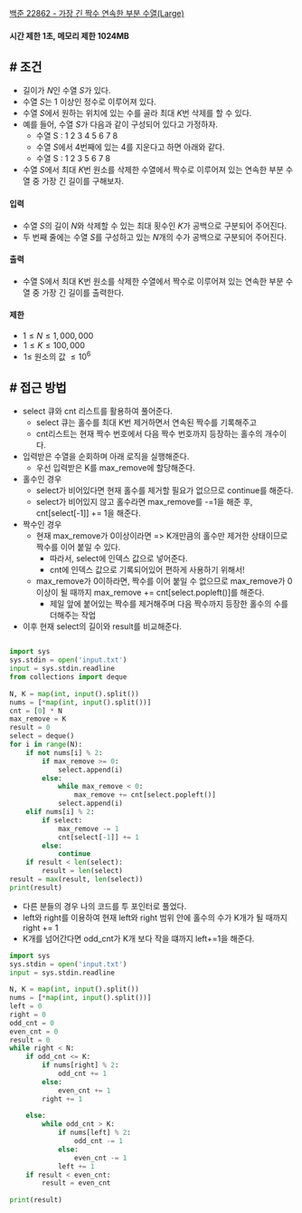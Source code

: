 
[백준 22862 - 가장 긴 짝수 연속한 부분 수열(Large)](https://www.acmicpc.net/problem/22862)

#### **시간 제한 1초, 메모리 제한 1024MB**

## **# 조건**

- 길이가 $N$인 수열 $S$가 있다. 
- 수열 $S$는 1 이상인 정수로 이루어져 있다.
- 수열 $S$에서 원하는 위치에 있는 수를 골라 최대 $K$번 삭제를 할 수 있다.
- 예를 들어, 수열 $S$가 다음과 같이 구성되어 있다고 가정하자.
	- 수열 S : 1 2 3 4 5 6 7 8
	- 수열 $S$에서 4번째에 있는 4를 지운다고 하면 아래와 같다.
	- 수열 S : 1 2 3 5 6 7 8 
- 수열 $S$에서 최대 $K$번 원소를 삭제한 수열에서 짝수로 이루어져 있는 연속한 부분 수열 중 가장 긴 길이를 구해보자.

#### **입력**
- 수열 $S$의 길이 $N$와 삭제할 수 있는 최대 횟수인 $K$가 공백으로 구분되어 주어진다.
- 두 번째 줄에는 수열 $S$를 구성하고 있는 $N$개의 수가 공백으로 구분되어 주어진다.

#### **출력**
- 수열 S에서 최대 K번 원소를 삭제한 수열에서 짝수로 이루어져 있는 연속한 부분 수열 중 가장 긴 길이를 출력한다.

#### **제한**
- $1 \le N \le 1,000,000$ 
-  $1 \le K \le 100,000$ 
-  $1 \le$ 원소의 값 $\le 10^6$

## **# 접근 방법**

- select 큐와 cnt 리스트를 활용하여 풀어준다.
	- select 큐는 홀수를 최대 K번 제거하면서 연속된 짝수를 기록해주고
	- cnt리스트는 현재 짝수 번호에서 다음 짝수 번호까지 등장하는 홀수의 개수이다.
- 입력받은 수열을 순회하며 아래 로직을 실행해준다.
	- 우선 입력받은 K를 max_remove에 할당해준다.
- 홀수인 경우
	- select가 비어있다면 현재 홀수를 제거할 필요가 없으므로 continue를 해준다.
	- select가 비어있지 않고 홀수라면 max_remove를 -=1을 해준 후, cnt[select[-1]] += 1을 해준다.
- 짝수인 경우
	- 현재 max_remove가 0이상이라면 => K개만큼의 홀수만 제거한 상태이므로 짝수를 이어 붙일 수 있다.
		- 따라서, select에 인덱스 값으로 넣어준다.
		- cnt에 인덱스 값으로 기록되어있어 편하게 사용하기 위해서!
	- max_remove가 0이하라면, 짝수를 이어 붙일 수 없으므로 max_remove가 0이상이 될 때까지 max_remove += cnt[select.popleft()]를 해준다.
		- 제일 앞에 붙어있는 짝수를 제거해주며 다음 짝수까지 등장한 홀수의 수를 더해주는 작업
- 이후 현재 select의 길이와 result를 비교해준다.

```python

import sys  
sys.stdin = open('input.txt')  
input = sys.stdin.readline  
from collections import deque  
  
N, K = map(int, input().split())  
nums = [*map(int, input().split())]  
cnt = [0] * N  
max_remove = K  
result = 0  
select = deque()  
for i in range(N):  
    if not nums[i] % 2:  
        if max_remove >= 0:  
            select.append(i)  
        else:  
            while max_remove < 0:  
                max_remove += cnt[select.popleft()]  
            select.append(i)  
    elif nums[i] % 2:  
        if select:  
            max_remove -= 1  
            cnt[select[-1]] += 1  
        else:  
            continue  
    if result < len(select):  
        result = len(select)  
result = max(result, len(select))  
print(result)
```

- 다른 분들의 경우 나의 코드를 투 포인터로 풀었다.
- left와 right를 이용하여 현재 left와 right 범위 안에 홀수의 수가 K개가 될 때까지 right += 1
- K개를 넘어간다면 odd_cnt가 K개 보다 작을 떄까지 left+=1을 해준다.

```python
import sys  
sys.stdin = open('input.txt')  
input = sys.stdin.readline  
  
N, K = map(int, input().split())  
nums = [*map(int, input().split())]  
left = 0  
right = 0  
odd_cnt = 0  
even_cnt = 0  
result = 0  
while right < N:  
    if odd_cnt <= K:  
        if nums[right] % 2:  
            odd_cnt += 1  
        else:  
            even_cnt += 1  
        right += 1  
  
    else:  
        while odd_cnt > K:  
            if nums[left] % 2:  
                odd_cnt -= 1  
            else:  
                even_cnt -= 1  
            left += 1  
    if result < even_cnt:  
        result = even_cnt  
  
print(result)
```